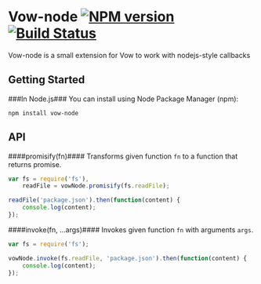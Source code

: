 Vow-node [![NPM version](https://badge.fury.io/js/vow-node.png)](http://badge.fury.io/js/vow-node) [![Build Status](https://secure.travis-ci.org/dfilatov/vow-node.png)](http://travis-ci.org/dfilatov/vow-node)
=========
Vow-node is a small extension for Vow to work with nodejs-style callbacks

Getting Started
---------------
###In Node.js###
You can install using Node Package Manager (npm):

    npm install vow-node

API
---

####promisify(fn)####
Transforms given function `fn` to a function that returns promise.
````javascript
var fs = require('fs'),
    readFile = vowNode.promisify(fs.readFile);

readFile('package.json').then(function(content) {
    console.log(content);
});

````

####invoke(fn, ...args)####
Invokes given function `fn` with arguments `args`.
````javascript
var fs = require('fs');

vowNode.invoke(fs.readFile, 'package.json').then(function(content) {
    console.log(content);
});

````
